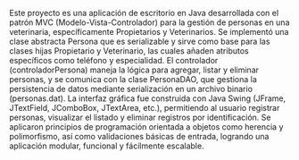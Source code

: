 Este proyecto es una aplicación de escritorio en Java desarrollada con el patrón MVC (Modelo-Vista-Controlador) para la gestión de personas en una veterinaria,
específicamente Propietarios y Veterinarios. Se implementó una clase abstracta Persona que es serializable y sirve como base para las clases hijas Propietario 
y Veterinario, las cuales añaden atributos específicos como teléfono y especialidad. El controlador (controladorPersona) maneja la lógica para agregar, listar
y eliminar personas, y se comunica con la clase PersonaDAO, que gestiona la persistencia de datos mediante serialización en un archivo binario (personas.dat).
La interfaz gráfica fue construida con Java Swing (JFrame, JTextField, JComboBox, JTextArea, etc.), permitiendo al usuario registrar personas, visualizar el
listado y eliminar registros por identificación. Se aplicaron principios de programación orientada a objetos como herencia y polimorfismo, así como validaciones
básicas de entrada, logrando una aplicación modular, funcional y fácilmente escalable.

